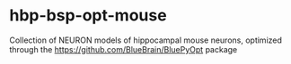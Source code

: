 # hbp-bsp-opt-mouse

Collection of NEURON models of hippocampal mouse neurons, optimized through the https://github.com/BlueBrain/BluePyOpt package
